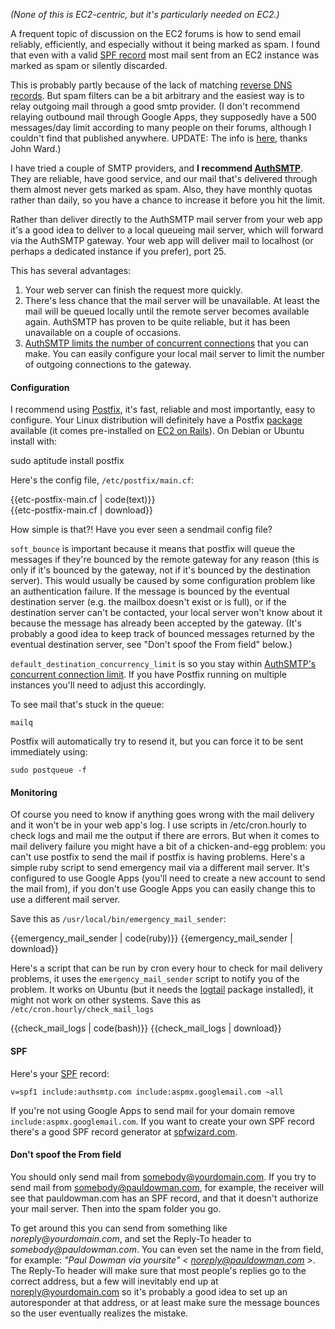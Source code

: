 _(None of this is EC2-centric, but it's particularly needed on EC2.)_

A frequent topic of discussion on the EC2 forums is how to send email
reliably, efficiently, and especially without it being marked as spam. I found
that even with a valid [SPF record][10] most mail sent from an EC2 instance
was marked as spam or silently discarded.

   [10]: http://www.openspf.org/Introduction

This is probably partly because of the lack of matching [reverse DNS
records][11]. But spam filters can be a bit arbitrary and the easiest way is
to relay outgoing mail through a good smtp provider. (I don't recommend
relaying outbound mail through Google Apps, they supposedly have a 500
messages/day limit according to many people on their forums, although I
couldn't find that published anywhere. UPDATE: The info is [here][12], thanks
John Ward.)

   [11]: http://www.spamhaus.org/faq/answers.lasso?section=ISP%20Spam%20Issues#131
   [12]: http://www.google.com/support/a/bin/answer.py?hl=en-ca&answer=59797

I have tried a couple of SMTP providers, and **I recommend [AuthSMTP][13]**.
They are reliable, have good service, and our mail that's delivered through
them almost never gets marked as spam. Also, they have monthly quotas rather
than daily, so you have a chance to increase it before you hit the limit.

   [13]: http://www.authsmtp.com/

Rather than deliver directly to the AuthSMTP mail server from your web app
it's a good idea to deliver to a local queueing mail server, which will
forward via the AuthSMTP gateway. Your web app will deliver mail to localhost
(or perhaps a dedicated instance if you prefer), port 25.

This has several advantages:

  1. Your web server can finish the request more quickly.
  2. There's less chance that the mail server will be unavailable. At least the mail will be queued locally until the remote server becomes available again. AuthSMTP has proven to be quite reliable, but it has been unavailable on a couple of occasions.
  3. [AuthSMTP limits the number of concurrent connections][14] that you can make. You can easily configure your local mail server to limit the number of outgoing connections to the gateway.

   [14]: http://www.authsmtp.com/faqs/faq-61.html

#### Configuration

I recommend using [Postfix][15], it's fast, reliable and most importantly,
easy to configure. Your Linux distribution will definitely have a Postfix
[package][16] available (it comes pre-installed on [EC2 on Rails][17]). On
Debian or Ubuntu install with:
    
   [15]: http://www.postfix.org/
   [16]: http://packages.ubuntu.com/gutsy/mail/postfix
   [17]: http://ec2onrails.rubyforge.org/

sudo aptitude install postfix

Here's the config file, `/etc/postfix/main.cf`:

{{etc-postfix-main.cf | code(text)}}    
{{etc-postfix-main.cf | download}}

How simple is that?! Have you ever seen a sendmail config file?

`soft_bounce` is important because it means that postfix will queue the
messages if they're bounced by the remote gateway for any reason (this is only
if it's bounced by the gateway, not if it's bounced by the destination
server). This would usually be caused by some configuration problem like an
authentication failure. If the message is bounced by the eventual destination
server (e.g. the mailbox doesn't exist or is full), or if the destination
server can't be contacted, your local server won't know about it because the
message has already been accepted by the gateway. (It's probably a good idea
to keep track of bounced messages returned by the eventual destination server,
see "Don't spoof the From field" below.)

`default_destination_concurrency_limit` is so you stay within [AuthSMTP's
concurrent connection limit][18]. If you have Postfix running on multiple
instances you'll need to adjust this accordingly.

   [18]: http://www.authsmtp.com/faqs/faq-61.html

To see mail that's stuck in the queue:
    
    mailq

Postfix will automatically try to resend it, but you can force it to be sent
immediately using:
    
    sudo postqueue -f

#### Monitoring

Of course you need to know if anything goes wrong with the mail delivery and
it won't be in your web app's log. I use scripts in /etc/cron.hourly to check
logs and mail me the output if there are errors. But when it comes to mail
delivery failure you might have a bit of a chicken-and-egg problem: you can't
use postfix to send the mail if postfix is having problems. Here's a simple
ruby script to send emergency mail via a different mail server. It's
configured to use Google Apps (you'll need to create a new account to send the
mail from), if you don't use Google Apps you can easily change this to use a
different mail server.

Save this as `/usr/local/bin/emergency_mail_sender`:

{{emergency_mail_sender | code(ruby)}}
{{emergency_mail_sender | download}}
    
Here's a script that can be run by cron every hour to check for mail delivery
problems, it uses the `emergency_mail_sender` script to notify you of the
problem. It works on Ubuntu (but it needs the [logtail][19] package
installed), it might not work on other systems. Save this as
`/etc/cron.hourly/check_mail_logs`
    
   [19]: http://packages.ubuntu.com/gutsy/admin/logtail

{{check_mail_logs | code(bash)}}
{{check_mail_logs | download}}

#### SPF

Here's your [SPF][20] record:
    
   [20]: http://www.openspf.org/Introduction

    v=spf1 include:authsmtp.com include:aspmx.googlemail.com ~all

If you're not using Google Apps to send mail for your domain remove
`include:aspmx.googlemail.com`. If you want to create your own SPF record
there's a good SPF record generator at [spfwizard.com][21].

   [21]: http://spfwizard.com/

#### Don't spoof the From field

You should only send mail from somebody@yourdomain.com. If you try to send
mail from somebody@pauldowman.com, for example, the receiver will see that
pauldowman.com has an SPF record, and that it doesn't authorize your mail
server. Then into the spam folder you go.

To get around this you can send from something like _noreply@yourdomain.com_,
and set the Reply-To header to _somebody@pauldowman.com_. You can even set the
name in the from field, for example: _"Paul Dowman via yoursite"
< noreply@pauldowman.com >_. The Reply-To header will make sure that most
people's replies go to the correct address, but a few will inevitably end up
at noreply@yourdomain.com so it's probably a good idea to set up an
autoresponder at that address, or at least make sure the message bounces so
the user eventually realizes the mistake.

